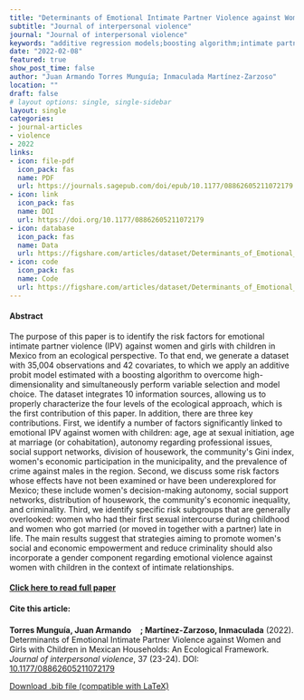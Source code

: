 ```yaml
---
title: "Determinants of Emotional Intimate Partner Violence against Women and Girls with Children in Mexican Households: An Ecological Framework"
subtitle: "Journal of interpersonal violence" 
journal: "Journal of interpersonal violence" 
keywords: "additive regression models;boosting algorithm;intimate partner violence;Mexico;risk factors" 
date: "2022-02-08"
featured: true
show_post_time: false
author: "Juan Armando Torres Munguía; Inmaculada Martínez-Zarzoso"
location: ""
draft: false
# layout options: single, single-sidebar
layout: single
categories:
- journal-articles
- violence
- 2022
links:
- icon: file-pdf
  icon_pack: fas
  name: PDF
  url: https://journals.sagepub.com/doi/epub/10.1177/08862605211072179
- icon: link
  icon_pack: fas
  name: DOI
  url: https://doi.org/10.1177/08862605211072179
- icon: database
  icon_pack: fas
  name: Data
  url: https://figshare.com/articles/dataset/Determinants_of_Emotional_Intimate_Partner_Violence_against_Women_and_Girls_with_Children_in_Mexican_Households_An_Ecological_Framework/25537654
- icon: code
  icon_pack: fas
  name: Code
  url: https://figshare.com/articles/dataset/Determinants_of_Emotional_Intimate_Partner_Violence_against_Women_and_Girls_with_Children_in_Mexican_Households_An_Ecological_Framework/25537654
---
```

 


<h4> Abstract </h4>
<p> The purpose of this paper is to identify the risk factors for emotional intimate partner violence (IPV) against women and girls with children in Mexico from an ecological perspective. To that end, we generate a dataset with 35,004 observations and 42 covariates, to which we apply an additive probit model estimated with a boosting algorithm to overcome high-dimensionality and simultaneously perform variable selection and model choice. The dataset integrates 10 information sources, allowing us to properly characterize the four levels of the ecological approach, which is the first contribution of this paper. In addition, there are three key contributions. First, we identify a number of factors significantly linked to emotional IPV against women with children: age, age at sexual initiation, age at marriage (or cohabitation), autonomy regarding professional issues, social support networks, division of housework, the community's Gini index, women's economic participation in the municipality, and the prevalence of crime against males in the region. Second, we discuss some risk factors whose effects have not been examined or have been underexplored for Mexico; these include women's decision-making autonomy, social support networks, distribution of housework, the community's economic inequality, and criminality. Third, we identify specific risk subgroups that are generally overlooked: women who had their first sexual intercourse during childhood and women who got married (or moved in together with a partner) late in life. The main results suggest that strategies aiming to promote women's social and economic empowerment and reduce criminality should also incorporate a gender component regarding emotional violence against women with children in the context of intimate relationships. </p>

<h4> <a href="" target="_blank"> Click here to read full paper </a></h4>

<h4>Cite this article: </h4>
<p><b>Torres Munguía, Juan Armando<a href="https://orcid.org/0000-0003-3432-6941" target="_blank"><img src="https://fontawesome.com/icons/orcid?f=brands&s=solid" height="16" width="16" ></a>; Martínez-Zarzoso, Inmaculada</b> (2022). Determinants of Emotional Intimate Partner Violence against Women and Girls with Children in Mexican Households: An Ecological Framework. <i>Journal of interpersonal violence</i>, 37 (23-24). DOI: <a href="" target="_blank">10.1177/08862605211072179</a></p>

<a href="cite.bib" download="cite.bib" class="button"> Download .bib file (compatible with LaTeX) </a>
